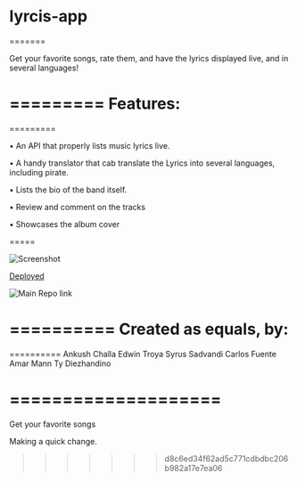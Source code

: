 # lyrcis-app

=======

Get your favorite songs, rate them, and have the lyrics displayed live, and in several languages!

=========
Features:
==
=========

• An API that properly lists music lyrics live.

• A handy translator that cab translate the Lyrics into several languages, including pirate.

• Lists the bio of the band itself.

• Review and comment on the tracks

• Showcases the album cover 


=====

![Screenshot]()

[Deployed]()

![Main Repo link](https://github.com/ETroya/lyrcis-app)

==========
Created as equals, by:
======
==========
Ankush Challa 
Edwin Troya
Syrus Sadvandi
Carlos Fuente
Amar Mann 
Ty Diezhandino

====================
=======
Get your favorite songs

Making a quick change. 
>>>>>>> d8c6ed34f62ad5c771cdbdbc206b982a17e7ea06
